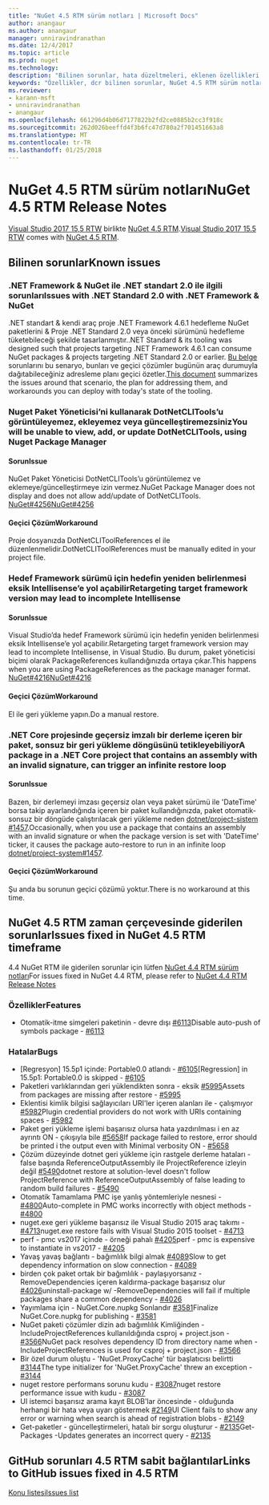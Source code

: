 ```yaml
---
title: "NuGet 4.5 RTM sürüm notları | Microsoft Docs"
author: anangaur
ms.author: anangaur
manager: unniravindranathan
ms.date: 12/4/2017
ms.topic: article
ms.prod: nuget
ms.technology: 
description: "Bilinen sorunlar, hata düzeltmeleri, eklenen özellikleri ve dcr dahil olmak üzere NuGet 4.5 RTM için sürüm notları."
keywords: "Özellikler, dcr bilinen sorunlar, NuGet 4.5 RTM sürüm notları, hata düzeltmeleri eklendi"
ms.reviewer:
- karann-msft
- unniravindranathan
- anangaur
ms.openlocfilehash: 661296d4b06d7177822b2fd2ce0885b2cc3f918c
ms.sourcegitcommit: 262d026beeffd4f3b6fc47d780a2f701451663a8
ms.translationtype: MT
ms.contentlocale: tr-TR
ms.lasthandoff: 01/25/2018
---
```

# <a name="nuget-45-rtm-release-notes"></a><span data-ttu-id="b0ee4-104">NuGet 4.5 RTM sürüm notları</span><span class="sxs-lookup"><span data-stu-id="b0ee4-104">NuGet 4.5 RTM Release Notes</span></span>

<span data-ttu-id="b0ee4-105">[Visual Studio 2017 15,5 RTW](https://www.visualstudio.com/news/releasenotes/vs2017-relnotes) birlikte [NuGet 4.5 RTM](https://dist.nuget.org/win-x86-commandline/v4.5.0/nuget.exe).</span><span class="sxs-lookup"><span data-stu-id="b0ee4-105">[Visual Studio 2017 15.5 RTW](https://www.visualstudio.com/news/releasenotes/vs2017-relnotes) comes with [NuGet 4.5 RTM](https://dist.nuget.org/win-x86-commandline/v4.5.0/nuget.exe).</span></span>

## <a name="known-issues"></a><span data-ttu-id="b0ee4-106">Bilinen sorunlar</span><span class="sxs-lookup"><span data-stu-id="b0ee4-106">Known issues</span></span>

### <a name="issues-with-net-standard-20-with-net-framework--nuget"></a><span data-ttu-id="b0ee4-107">.NET Framework & NuGet ile .NET standart 2.0 ile ilgili sorunları</span><span class="sxs-lookup"><span data-stu-id="b0ee4-107">Issues with .NET Standard 2.0 with .NET Framework & NuGet</span></span> 

<span data-ttu-id="b0ee4-108">.NET standart & kendi araç proje .NET Framework 4.6.1 hedefleme NuGet paketlerini & Proje .NET Standard 2.0 veya önceki sürümünü hedefleme tüketebileceği şekilde tasarlanmıştır.</span><span class="sxs-lookup"><span data-stu-id="b0ee4-108">.NET Standard & its tooling was designed such that projects targeting .NET Framework 4.6.1 can consume NuGet packages & projects targeting .NET Standard 2.0 or earlier.</span></span> <span data-ttu-id="b0ee4-109">[Bu belge](https://github.com/dotnet/standard/issues/481) sorunlarını bu senaryo, bunları ve geçici çözümler bugünün araç durumuyla dağıtabileceğiniz adresleme planı geçici özetler.</span><span class="sxs-lookup"><span data-stu-id="b0ee4-109">[This document](https://github.com/dotnet/standard/issues/481) summarizes the issues around that scenario, the plan for addressing them, and workarounds you can deploy with today's state of the tooling.</span></span>

### <a name="you-will-be-unable-to-view-add-or-update-dotnetclitools-using-nuget-package-manager"></a><span data-ttu-id="b0ee4-110">Nuget Paket Yöneticisi’ni kullanarak DotNetCLITools’u görüntüleyemez, ekleyemez veya güncelleştiremezsiniz</span><span class="sxs-lookup"><span data-stu-id="b0ee4-110">You will be unable to view, add, or update DotNetCLITools, using Nuget Package Manager</span></span>

#### <a name="issue"></a><span data-ttu-id="b0ee4-111">Sorun</span><span class="sxs-lookup"><span data-stu-id="b0ee4-111">Issue</span></span>

<span data-ttu-id="b0ee4-112">NuGet Paket Yöneticisi DotNetCLITools’u görüntülemez ve eklemeye/güncelleştirmeye izin vermez.</span><span class="sxs-lookup"><span data-stu-id="b0ee4-112">NuGet Package Manager does not display and does not allow add/update of DotNetCLITools.</span></span> [<span data-ttu-id="b0ee4-113">NuGet#4256</span><span class="sxs-lookup"><span data-stu-id="b0ee4-113">NuGet#4256</span></span>](https://github.com/NuGet/Home/issues/4256)

#### <a name="workaround"></a><span data-ttu-id="b0ee4-114">Geçici Çözüm</span><span class="sxs-lookup"><span data-stu-id="b0ee4-114">Workaround</span></span>

<span data-ttu-id="b0ee4-115">Proje dosyanızda DotNetCLIToolReferences el ile düzenlenmelidir.</span><span class="sxs-lookup"><span data-stu-id="b0ee4-115">DotNetCLIToolReferences must be manually edited in your project file.</span></span>

### <a name="retargeting-target-framework-version-may-lead-to-incomplete-intellisense"></a><span data-ttu-id="b0ee4-116">Hedef Framework sürümü için hedefin yeniden belirlenmesi eksik Intellisense’e yol açabilir</span><span class="sxs-lookup"><span data-stu-id="b0ee4-116">Retargeting target framework version may lead to incomplete Intellisense</span></span>

#### <a name="issue"></a><span data-ttu-id="b0ee4-117">Sorun</span><span class="sxs-lookup"><span data-stu-id="b0ee4-117">Issue</span></span>

<span data-ttu-id="b0ee4-118">Visual Studio’da hedef Framework sürümü için hedefin yeniden belirlenmesi eksik Intellisense’e yol açabilir.</span><span class="sxs-lookup"><span data-stu-id="b0ee4-118">Retargeting target framework version may lead to incomplete Intellisense, in Visual Studio.</span></span> <span data-ttu-id="b0ee4-119">Bu durum, paket yöneticisi biçimi olarak PackageReferences kullandığınızda ortaya çıkar.</span><span class="sxs-lookup"><span data-stu-id="b0ee4-119">This happens when you are using PackageReferences as the package manager format.</span></span> [<span data-ttu-id="b0ee4-120">NuGet#4216</span><span class="sxs-lookup"><span data-stu-id="b0ee4-120">NuGet#4216</span></span>](https://github.com/NuGet/Home/issues/4216)

#### <a name="workaround"></a><span data-ttu-id="b0ee4-121">Geçici Çözüm</span><span class="sxs-lookup"><span data-stu-id="b0ee4-121">Workaround</span></span>

<span data-ttu-id="b0ee4-122">El ile geri yükleme yapın.</span><span class="sxs-lookup"><span data-stu-id="b0ee4-122">Do a manual restore.</span></span>

### <a name="a-package-in-a-net-core-project-that-contains-an-assembly-with-an-invalid-signature-can-trigger-an-infinite-restore-loop"></a><span data-ttu-id="b0ee4-123">.NET Core projesinde geçersiz imzalı bir derleme içeren bir paket, sonsuz bir geri yükleme döngüsünü tetikleyebiliyor</span><span class="sxs-lookup"><span data-stu-id="b0ee4-123">A package in a .NET Core project that contains an assembly with an invalid signature, can trigger an infinite restore loop</span></span>

#### <a name="issue"></a><span data-ttu-id="b0ee4-124">Sorun</span><span class="sxs-lookup"><span data-stu-id="b0ee4-124">Issue</span></span>

<span data-ttu-id="b0ee4-125">Bazen, bir derlemeyi imzası geçersiz olan veya paket sürümü ile 'DateTime' borsa takip ayarlandığında içeren bir paket kullandığınızda, paket otomatik-sonsuz bir döngüde çalıştırılacak geri yükleme neden [dotnet/project-sistem #1457](https://github.com/dotnet/project-system/issues/1457).</span><span class="sxs-lookup"><span data-stu-id="b0ee4-125">Occasionally, when you use a package that contains an assembly with an invalid signature or when the package version is set with 'DateTime' ticker, it causes the package auto-restore to run in an infinite loop [dotnet/project-system#1457](https://github.com/dotnet/project-system/issues/1457).</span></span>

#### <a name="workaround"></a><span data-ttu-id="b0ee4-126">Geçici Çözüm</span><span class="sxs-lookup"><span data-stu-id="b0ee4-126">Workaround</span></span>

<span data-ttu-id="b0ee4-127">Şu anda bu sorunun geçici çözümü yoktur.</span><span class="sxs-lookup"><span data-stu-id="b0ee4-127">There is no workaround at this time.</span></span>

## <a name="issues-fixed-in-nuget-45-rtm-timeframe"></a><span data-ttu-id="b0ee4-128">NuGet 4.5 RTM zaman çerçevesinde giderilen sorunlar</span><span class="sxs-lookup"><span data-stu-id="b0ee4-128">Issues fixed in NuGet 4.5 RTM timeframe</span></span>

<span data-ttu-id="b0ee4-129">4.4 NuGet RTM ile giderilen sorunlar için lütfen [NuGet 4.4 RTM sürüm notları](../release-notes/nuget-4.4-RTM.md)</span><span class="sxs-lookup"><span data-stu-id="b0ee4-129">For issues fixed in NuGet 4.4 RTM, please refer to [NuGet 4.4 RTM Release Notes](../release-notes/nuget-4.4-RTM.md)</span></span> 

### <a name="features"></a><span data-ttu-id="b0ee4-130">Özellikler</span><span class="sxs-lookup"><span data-stu-id="b0ee4-130">Features</span></span>

- <span data-ttu-id="b0ee4-131">Otomatik-itme simgeleri paketinin - devre dışı [#6113](https://github.com/NuGet/Home/issues/6113)</span><span class="sxs-lookup"><span data-stu-id="b0ee4-131">Disable auto-push of symbols package - [#6113](https://github.com/NuGet/Home/issues/6113)</span></span>

### <a name="bugs"></a><span data-ttu-id="b0ee4-132">Hatalar</span><span class="sxs-lookup"><span data-stu-id="b0ee4-132">Bugs</span></span>

- <span data-ttu-id="b0ee4-133">[Regresyon] 15.5p1 içinde: Portable0.0 atlandı - [#6105](https://github.com/NuGet/Home/issues/6105)</span><span class="sxs-lookup"><span data-stu-id="b0ee4-133">[Regression] in 15.5p1: Portable0.0 is skipped - [#6105](https://github.com/NuGet/Home/issues/6105)</span></span>
- <span data-ttu-id="b0ee4-134">Paketleri varlıklarından geri yüklendikten sonra - eksik [#5995](https://github.com/NuGet/Home/issues/5995)</span><span class="sxs-lookup"><span data-stu-id="b0ee4-134">Assets from packages are missing after restore - [#5995](https://github.com/NuGet/Home/issues/5995)</span></span>
- <span data-ttu-id="b0ee4-135">Eklentisi kimlik bilgisi sağlayıcıları URI'ler içeren alanları ile - çalışmıyor [#5982](https://github.com/NuGet/Home/issues/5982)</span><span class="sxs-lookup"><span data-stu-id="b0ee4-135">Plugin credential providers do not work with URIs containing spaces - [#5982](https://github.com/NuGet/Home/issues/5982)</span></span>
- <span data-ttu-id="b0ee4-136">Paket geri yükleme işlemi başarısız olursa hata yazdırılması i en az ayrıntı ON - çıkışıyla bile [#5658](https://github.com/NuGet/Home/issues/5658)</span><span class="sxs-lookup"><span data-stu-id="b0ee4-136">If package failed to restore, error should be printed i the output even with Minimal verbosity ON - [#5658](https://github.com/NuGet/Home/issues/5658)</span></span>
- <span data-ttu-id="b0ee4-137">Çözüm düzeyinde dotnet geri yükleme için rastgele derleme hataları - false başında ReferenceOutputAssembly ile ProjectReference izleyin değil [#5490](https://github.com/NuGet/Home/issues/5490)</span><span class="sxs-lookup"><span data-stu-id="b0ee4-137">dotnet restore at solution-level doesn't follow ProjectReference with ReferenceOutputAssembly of false leading to random build failures - [#5490](https://github.com/NuGet/Home/issues/5490)</span></span>
- <span data-ttu-id="b0ee4-138">Otomatik Tamamlama PMC işe yanlış yöntemleriyle nesnesi - [#4800](https://github.com/NuGet/Home/issues/4800)</span><span class="sxs-lookup"><span data-stu-id="b0ee4-138">Auto-complete in PMC works incorrectly with object methods - [#4800](https://github.com/NuGet/Home/issues/4800)</span></span>
- <span data-ttu-id="b0ee4-139">nuget.exe geri yükleme başarısız ile Visual Studio 2015 araç takımı - [#4713](https://github.com/NuGet/Home/issues/4713)</span><span class="sxs-lookup"><span data-stu-id="b0ee4-139">nuget.exe restore fails with Visual Studio 2015 toolset - [#4713](https://github.com/NuGet/Home/issues/4713)</span></span>
- <span data-ttu-id="b0ee4-140">perf - pmc vs2017 içinde - örneği pahalı [#4205](https://github.com/NuGet/Home/issues/4205)</span><span class="sxs-lookup"><span data-stu-id="b0ee4-140">perf - pmc is expensive to instantiate in vs2017 - [#4205](https://github.com/NuGet/Home/issues/4205)</span></span>
- <span data-ttu-id="b0ee4-141">Yavaş yavaş bağlantı - bağımlılık bilgi almak [#4089](https://github.com/NuGet/Home/issues/4089)</span><span class="sxs-lookup"><span data-stu-id="b0ee4-141">Slow to get dependency information on slow connection - [#4089](https://github.com/NuGet/Home/issues/4089)</span></span>
- <span data-ttu-id="b0ee4-142">birden çok paket ortak bir bağımlılık - paylaşıyorsanız - RemoveDependencies içeren kaldırma-package başarısız olur [#4026](https://github.com/NuGet/Home/issues/4026)</span><span class="sxs-lookup"><span data-stu-id="b0ee4-142">uninstall-package w/ -RemoveDependencies will fail if multiple packages share a common dependency - [#4026](https://github.com/NuGet/Home/issues/4026)</span></span>
- <span data-ttu-id="b0ee4-143">Yayımlama için - NuGet.Core.nupkg Sonlandır [#3581](https://github.com/NuGet/Home/issues/3581)</span><span class="sxs-lookup"><span data-stu-id="b0ee4-143">Finalize NuGet.Core.nupkg for publishing - [#3581](https://github.com/NuGet/Home/issues/3581)</span></span>
- <span data-ttu-id="b0ee4-144">NuGet paketi çözümler dizin adı bağımlılık Kimliğinden - IncludeProjectReferences kullanıldığında csproj + project.json - [#3566](https://github.com/NuGet/Home/issues/3566)</span><span class="sxs-lookup"><span data-stu-id="b0ee4-144">NuGet pack resolves dependency ID from directory name when -IncludeProjectReferences is used for csproj + project.json - [#3566](https://github.com/NuGet/Home/issues/3566)</span></span>
- <span data-ttu-id="b0ee4-145">Bir özel durum oluştu - 'NuGet.ProxyCache' tür başlatıcısı belirtti [#3144](https://github.com/NuGet/Home/issues/3144)</span><span class="sxs-lookup"><span data-stu-id="b0ee4-145">The type initializer for 'NuGet.ProxyCache' threw an exception - [#3144](https://github.com/NuGet/Home/issues/3144)</span></span>
- <span data-ttu-id="b0ee4-146">nuget restore performans sorunu kudu - [#3087](https://github.com/NuGet/Home/issues/3087)</span><span class="sxs-lookup"><span data-stu-id="b0ee4-146">nuget restore performance issue with kudu - [#3087](https://github.com/NuGet/Home/issues/3087)</span></span>
- <span data-ttu-id="b0ee4-147">UI istemci başarısız arama kayıt BLOB'lar öncesinde - olduğunda herhangi bir hata veya uyarı göstermek [#2149](https://github.com/NuGet/Home/issues/2149)</span><span class="sxs-lookup"><span data-stu-id="b0ee4-147">UI Client fails to show any error or warning when search is ahead of registration blobs - [#2149](https://github.com/NuGet/Home/issues/2149)</span></span>
- <span data-ttu-id="b0ee4-148">Get-paketler - güncelleştirmeleri, hatalı bir sorgu oluşturur - [#2135](https://github.com/NuGet/Home/issues/2135)</span><span class="sxs-lookup"><span data-stu-id="b0ee4-148">Get-Packages -Updates generates an incorrect query - [#2135](https://github.com/NuGet/Home/issues/2135)</span></span>

## <a name="links-to-github-issues-fixed-in-45-rtm"></a><span data-ttu-id="b0ee4-149">GitHub sorunları 4.5 RTM sabit bağlantılar</span><span class="sxs-lookup"><span data-stu-id="b0ee4-149">Links to GitHub issues fixed in 4.5 RTM</span></span>

[<span data-ttu-id="b0ee4-150">Konu listesi</span><span class="sxs-lookup"><span data-stu-id="b0ee4-150">Issues list</span></span>](https://github.com/NuGet/Home/issues?q=is%3Aissue+milestone%3A4.5+is%3Aclosed)
